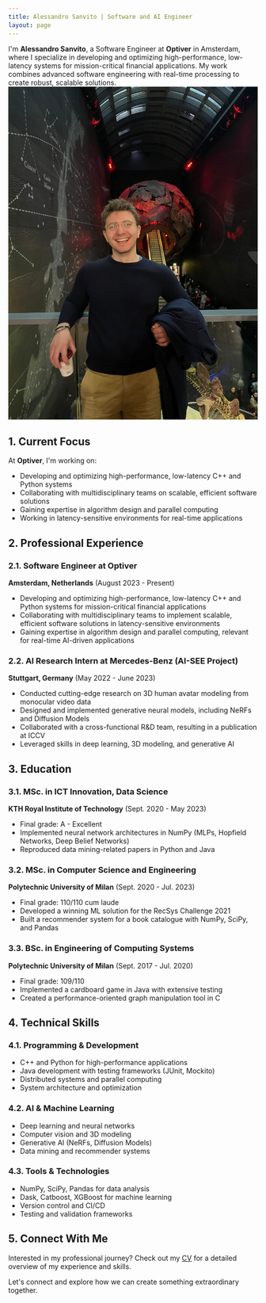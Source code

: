 ```yaml
---
title: Alessandro Sanvito | Software and AI Engineer
layout: page
---
```


<div class="about-container">
  <div class="about-content">
    I'm <strong>Alessandro Sanvito</strong>, a Software Engineer at <strong>Optiver</strong> in Amsterdam, where I specialize in developing and optimizing high-performance, low-latency systems for mission-critical financial applications. My work combines advanced software engineering with real-time processing to create robust, scalable solutions.
  </div>
  <div class="profile-picture">
    <img src="/images/alessandro.jpeg" alt="Alessandro Sanvito" />
  </div>
</div>

## 1. Current Focus

At <strong>Optiver</strong>, I'm working on:
- Developing and optimizing high-performance, low-latency C++ and Python systems
- Collaborating with multidisciplinary teams on scalable, efficient software solutions
- Gaining expertise in algorithm design and parallel computing
- Working in latency-sensitive environments for real-time applications

## 2. Professional Experience

### 2.1. Software Engineer at Optiver
<strong>Amsterdam, Netherlands</strong> (August 2023 - Present)
- Developing and optimizing high-performance, low-latency C++ and Python systems for mission-critical financial applications
- Collaborating with multidisciplinary teams to implement scalable, efficient software solutions in latency-sensitive environments
- Gaining expertise in algorithm design and parallel computing, relevant for real-time AI-driven applications

### 2.2. AI Research Intern at Mercedes-Benz (AI-SEE Project)
<strong>Stuttgart, Germany</strong> (May 2022 - June 2023)
- Conducted cutting-edge research on 3D human avatar modeling from monocular video data
- Designed and implemented generative neural models, including NeRFs and Diffusion Models
- Collaborated with a cross-functional R&D team, resulting in a publication at ICCV
- Leveraged skills in deep learning, 3D modeling, and generative AI

## 3. Education

### 3.1. MSc. in ICT Innovation, Data Science
<strong>KTH Royal Institute of Technology</strong> (Sept. 2020 - May 2023)
- Final grade: A - Excellent
- Implemented neural network architectures in NumPy (MLPs, Hopfield Networks, Deep Belief Networks)
- Reproduced data mining-related papers in Python and Java

### 3.2. MSc. in Computer Science and Engineering
<strong>Polytechnic University of Milan</strong> (Sept. 2020 - Jul. 2023)
- Final grade: 110/110 cum laude
- Developed a winning ML solution for the RecSys Challenge 2021
- Built a recommender system for a book catalogue with NumPy, SciPy, and Pandas

### 3.3. BSc. in Engineering of Computing Systems
<strong>Polytechnic University of Milan</strong> (Sept. 2017 - Jul. 2020)
- Final grade: 109/110
- Implemented a cardboard game in Java with extensive testing
- Created a performance-oriented graph manipulation tool in C

## 4. Technical Skills

### 4.1. Programming & Development
- C++ and Python for high-performance applications
- Java development with testing frameworks (JUnit, Mockito)
- Distributed systems and parallel computing
- System architecture and optimization

### 4.2. AI & Machine Learning
- Deep learning and neural networks
- Computer vision and 3D modeling
- Generative AI (NeRFs, Diffusion Models)
- Data mining and recommender systems

### 4.3. Tools & Technologies
- NumPy, SciPy, Pandas for data analysis
- Dask, Catboost, XGBoost for machine learning
- Version control and CI/CD
- Testing and validation frameworks

## 5. Connect With Me

Interested in my professional journey? Check out my [CV](/public/Alessandro_Sanvito_CV.pdf) for a detailed overview of my experience and skills.

Let's connect and explore how we can create something extraordinary together.
